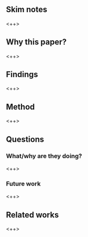 ## Skim notes

<++>

## Why this paper?

<++>

## Findings

<++>

## Method

<++>

## Questions

### What/why are they doing?

<++>

### Future work

<++>

## Related works

<++>
